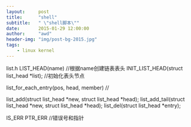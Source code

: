 ```yaml
---
layout:     post
title:      "shell"
subtitle:   " \"shell脚本\""
date:       2015-01-29 12:00:00
author:     "awd"
header-img: "img/post-bg-2015.jpg"
tags:
    - linux kernel
---
```

list.h
LIST_HEAD(name)								//根据name创建链表表头
INIT_LIST_HEAD(struct list_head *list);		//初始化表头节点

list_for_each_entry(pos, head, member)		//

list_add(struct list_head *new, struct list_head *head);
list_add_tail(struct list_head *new, struct list_head *head);
list_del(struct list_head *entry);


IS_ERR
PTR_ERR   //错误号和指针


